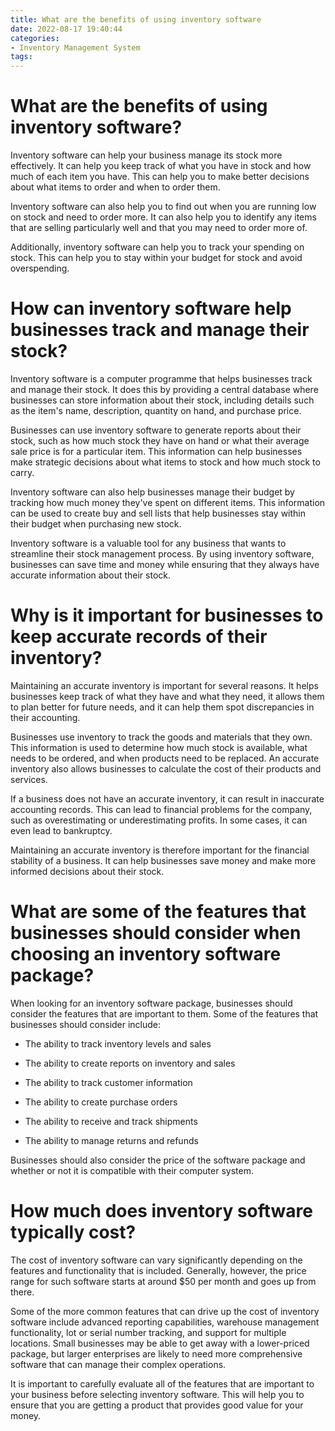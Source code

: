```yaml
---
title: What are the benefits of using inventory software
date: 2022-08-17 19:40:44
categories:
- Inventory Management System
tags:
---
```



#  What are the benefits of using inventory software?

Inventory software can help your business manage its stock more effectively. It can help you keep track of what you have in stock and how much of each item you have. This can help you to make better decisions about what items to order and when to order them.

Inventory software can also help you to find out when you are running low on stock and need to order more. It can also help you to identify any items that are selling particularly well and that you may need to order more of.

Additionally, inventory software can help you to track your spending on stock. This can help you to stay within your budget for stock and avoid overspending.

#  How can inventory software help businesses track and manage their stock?

Inventory software is a computer programme that helps businesses track and manage their stock. It does this by providing a central database where businesses can store information about their stock, including details such as the item's name, description, quantity on hand, and purchase price.

Businesses can use inventory software to generate reports about their stock, such as how much stock they have on hand or what their average sale price is for a particular item. This information can help businesses make strategic decisions about what items to stock and how much stock to carry.

Inventory software can also help businesses manage their budget by tracking how much money they've spent on different items. This information can be used to create buy and sell lists that help businesses stay within their budget when purchasing new stock.

 Inventory software is a valuable tool for any business that wants to streamline their stock management process. By using inventory software, businesses can save time and money while ensuring that they always have accurate information about their stock.

#  Why is it important for businesses to keep accurate records of their inventory?

Maintaining an accurate inventory is important for several reasons. It helps businesses keep track of what they have and what they need, it allows them to plan better for future needs, and it can help them spot discrepancies in their accounting.

Businesses use inventory to track the goods and materials that they own. This information is used to determine how much stock is available, what needs to be ordered, and when products need to be replaced. An accurate inventory also allows businesses to calculate the cost of their products and services.

If a business does not have an accurate inventory, it can result in inaccurate accounting records. This can lead to financial problems for the company, such as overestimating or underestimating profits. In some cases, it can even lead to bankruptcy.

Maintaining an accurate inventory is therefore important for the financial stability of a business. It can help businesses save money and make more informed decisions about their stock.

#  What are some of the features that businesses should consider when choosing an inventory software package?

When looking for an inventory software package, businesses should consider the features that are important to them. Some of the features that businesses should consider include:

- The ability to track inventory levels and sales

- The ability to create reports on inventory and sales

- The ability to track customer information

- The ability to create purchase orders

- The ability to receive and track shipments

- The ability to manage returns and refunds

Businesses should also consider the price of the software package and whether or not it is compatible with their computer system.

#  How much does inventory software typically cost?

The cost of inventory software can vary significantly depending on the features and functionality that is included. Generally, however, the price range for such software starts at around $50 per month and goes up from there.

Some of the more common features that can drive up the cost of inventory software include advanced reporting capabilities, warehouse management functionality, lot or serial number tracking, and support for multiple locations. Small businesses may be able to get away with a lower-priced package, but larger enterprises are likely to need more comprehensive software that can manage their complex operations.

It is important to carefully evaluate all of the features that are important to your business before selecting inventory software. This will help you to ensure that you are getting a product that provides good value for your money.